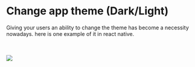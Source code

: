 # Change app theme (Dark/Light) 

Giving your users an ability to change the theme has become a necessity nowadays. here is one example of it in react native.

<br />
<br />

<img src="src/assets/theming.gif?raw=true">